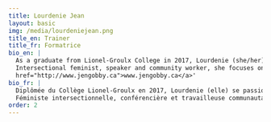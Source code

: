 ```yaml
---
title: Lourdenie Jean
layout: basic
img: /media/lourdeniejean.png
title_en: Trainer
title_fr: Formatrice
bio_en: |
  As a graduate from Lionel-Groulx College in 2017, Lourdenie (she/her) is passionate about social sciences, mainly sociology, psychology and anthropology. She is currently strengthening her experience on the field by working in the community sector on macro and micro levels. In the past few years, she invested her time into personal projects as well, such as L’environnement, c’est intersectionnel (The environment is intersectional). It is an initiative that combines arts, social engagement and popular education.<br> <br>
  Intersectional feminist, speaker and community worker, she focuses on anything that touches sociology, anti-oppression and social justice.
  href="http://www.jengobby.ca">www.jengobby.ca</a>'
bio_fr: |
  Diplômée du Collège Lionel-Groulx en 2017, Lourdenie (elle) se passionne des sciences humaines, notamment la sociologie, la psychologie et l’anthropologie. Elle renforce actuellement son expérience terrain en grandissant ses compétences au sein d’organismes communautaires abordant divers enjeux sociaux autant à l’échelle macro que micro. Dernièrement, elle  développe des projets personnels, notamment L’environnement, c’est intersectionnel dont elle est la fondatrice qui est une initiative mariant arts, engagement et éducation populaire.<br><br>
  Féministe intersectionnelle, conférencière et travailleuse communautaire, elle se perfectionne sur les thématiques touchant de près ou de loin la justice sociale, la sociologie et l’anti-oppression.
order: 2
---
```

